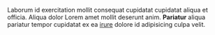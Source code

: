 Laborum id exercitation mollit consequat cupidatat cupidatat aliqua et officia. Aliqua dolor Lorem amet mollit deserunt anim. **Pariatur** aliqua pariatur tempor cupidatat ex ea [irure](https://github.com/qiushiyan) dolore id adipisicing culpa velit.
